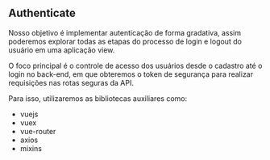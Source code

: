 ## Authenticate 

Nosso objetivo é implementar autenticação de forma gradativa, assim poderemos explorar todas as etapas do processo de login e logout do usuário em uma aplicação view.

O foco principal é o controle de acesso dos usuários desde o cadastro até o login no back-end, em que obteremos o token de segurança para realizar requisições nas rotas seguras da API.

Para isso, utilizaremos as bibliotecas auxiliares como: 

- vuejs
- vuex
- vue-router
- axios
- mixins

